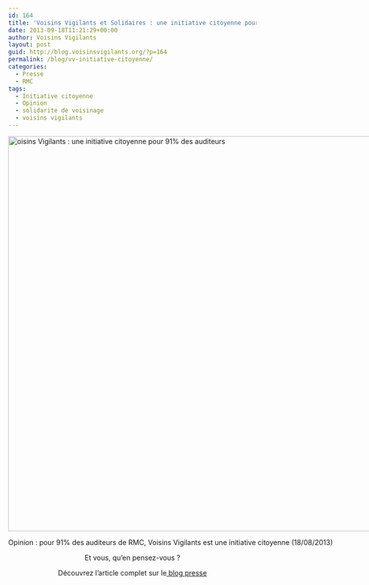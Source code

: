 ```yaml
---
id: 164
title: 'Voisins Vigilants et Solidaires : une initiative citoyenne pour 91% des auditeurs de RMC'
date: 2013-09-18T11:21:29+00:00
author: Voisins Vigilants
layout: post
guid: http://blog.voisinsvigilants.org/?p=164
permalink: /blog/vv-initiative-citoyenne/
categories:
  - Presse
  - RMC
tags:
  - Initiative citoyenne
  - Opinion
  - solidarite de voisinage
  - voisins vigilants
---
```

<div id="attachment_165" style="width: 1447px" class="wp-caption aligncenter">
  <a title="Opinion" href="http://blog.voisinsvigilants.org/wp-content/uploads/2014/09/Exclu-Facebook.jpg" target="_blank"><img class="size-full wp-image-165" src="http://blog.voisinsvigilants.org/wp-content/uploads/2014/09/Exclu-Facebook.jpg" alt="oisins Vigilants : une initiative citoyenne pour 91% des auditeurs" width="1437" height="803" /></a>
  
  <p class="wp-caption-text">
    Opinion : pour 91% des auditeurs de RMC, Voisins Vigilants est une initiative citoyenne (18/08/2013)
  </p>
</div>

<p style="text-align: center">
  Et vous, qu&rsquo;en pensez-vous ?
</p>

<p style="text-align: center">
  Découvrez l&rsquo;article complet sur le<a href="http://blog.voisinsvigilants.org/presse/2014/09/10/rmc-voisins-vigilants-initiative-citoyenne/" target="_blank"> blog presse</a>
</p>